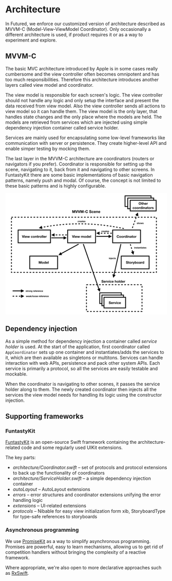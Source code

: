 # Architecture

In Futured, we enforce our customized version of architecture described as MVVM-C (Model-View-ViewModel Coordinator). Only occasionally a different architecture is used, if product requires it or as a way to experiment and explore.

## MVVM-C

The basic MVC architecture introduced by Apple is in some cases really cumbersome and the view controller often becomes omnipotent and has too much responsibilities. Therefore this architecture introduces another layers called view model and coordinator.

The view model is responsible for each screen's logic. The view controller should not handle any logic and only setup the interface and present the data received from view model. Also the view controller sends all actions to view model so it can handle them. The view model is the only layer, that handles state changes and the only place where the models are held. The models are retrieved from services which are injected using simple dependency injection container called service holder. 

Services are mainly used for encapsulating some low-level frameworks like communication with server or persistence. They create higher-level API and enable simper testing by mocking them.

The last layer in the MVVM-C architecture are coordinators (routers or navigators if you prefer). Coordinator is responsible for setting up the scene, navigating to it, back from it and navigating to other screens. In FuntastyKit there are some basic implementations of basic navigation patterns, namely push and modal. Of course, the concept is not limited to these basic patterns and is highly configurable.

![MVVM-C architecture diagram](attachments/Figure.001.png)

## Dependency injection

As a simple method for dependency injection a container called *service holder* is used. At the start of the application, first coordinator called `AppCoordinator` sets up one container and instantiates/adds the services to it, which are then available as singletons or multitons. Services can handle interaction with web APIs, persistence and pack other system APIs. Each service is primarily a protocol, so all the services are easily testable and mockable.

When the coordinator is navigating to other scenes, it passes the service holder along to them. The newly created coordinator then injects all the services the view model needs for handling its logic using the constructor injection.

## Supporting frameworks

### FuntastyKit

[FuntastyKit](https://github.com/thefuntasty/FuntastyKit) is an open-source Swift framework containing the architecture-related code and some regularly used UIKit extensions. 

The key parts: 

- *architecture/Coordinator.swift* – set of protocols and protocol extensions to back up the functionality of coordinators
- *architecture/ServiceHolder.swift* – a simple dependency injection container
- *autoLayout* – AutoLayout extensions
- *errors* – error structures and coordinator extensions unifying the error handling logic
- *extensions* – UI-related extensions
- *protocols* – Nibable for easy view initialization form xib, StoryboardType for type-safe references to storyboards

### Asynchronous programming

We use [PromiseKit](https://github.com/mxcl/PromiseKit) as a way to simplify asynchronous programming. Promises are powerful, easy to learn mechanisms, allowing us to get rid of competition handlers without bringing the complexity of a reactive framework.

Where appropriate, we're also open to more declarative approaches such as [RxSwift](https://github.com/ReactiveX/RxSwift).